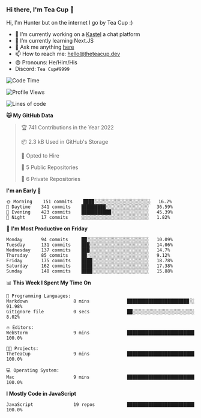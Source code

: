 ### Hi there, I'm Tea Cup 👋 

Hi, I'm Hunter but on the internet I go by Tea Cup :)

- 🔭 I’m currently working on a [Kastel](https://github.com/Kastelll) a chat platform
- 🌱 I’m currently learning Next.JS
- 💬 Ask me anything [here](https://github.com/TheTeaCup/TheTeaCup/issues)
- 📫 How to reach me: [hello@theteacup.dev](mailto:hello@theteacup.dev)
- 😄 Pronouns: He/Him/His
- Discord: `Tea Cup#9999`

<!--START_SECTION:waka-->
![Code Time](http://img.shields.io/badge/Code%20Time-203%20hrs%2040%20mins-blue)

![Profile Views](http://img.shields.io/badge/Profile%20Views-18-blue)

![Lines of code](https://img.shields.io/badge/From%20Hello%20World%20I%27ve%20Written-69%20Thousand%20lines%20of%20code-blue)

**🐱 My GitHub Data** 

> 🏆 741 Contributions in the Year 2022
 > 
> 📦 2.3 kB Used in GitHub's Storage 
 > 
> 💼 Opted to Hire
 > 
> 📜 5 Public Repositories 
 > 
> 🔑 6 Private Repositories  
 > 
**I'm an Early 🐤** 

```text
🌞 Morning    151 commits    ████░░░░░░░░░░░░░░░░░░░░░   16.2% 
🌆 Daytime    341 commits    █████████░░░░░░░░░░░░░░░░   36.59% 
🌃 Evening    423 commits    ███████████░░░░░░░░░░░░░░   45.39% 
🌙 Night      17 commits     ░░░░░░░░░░░░░░░░░░░░░░░░░   1.82%

```
📅 **I'm Most Productive on Friday** 

```text
Monday       94 commits     ██░░░░░░░░░░░░░░░░░░░░░░░   10.09% 
Tuesday      131 commits    ███░░░░░░░░░░░░░░░░░░░░░░   14.06% 
Wednesday    137 commits    ███░░░░░░░░░░░░░░░░░░░░░░   14.7% 
Thursday     85 commits     ██░░░░░░░░░░░░░░░░░░░░░░░   9.12% 
Friday       175 commits    ████░░░░░░░░░░░░░░░░░░░░░   18.78% 
Saturday     162 commits    ████░░░░░░░░░░░░░░░░░░░░░   17.38% 
Sunday       148 commits    ████░░░░░░░░░░░░░░░░░░░░░   15.88%

```


📊 **This Week I Spent My Time On** 

```text
💬 Programming Languages: 
Markdown                 8 mins              ███████████████████████░░   91.98% 
GitIgnore file           0 secs              ██░░░░░░░░░░░░░░░░░░░░░░░   8.02%

🔥 Editors: 
WebStorm                 9 mins              █████████████████████████   100.0%

🐱‍💻 Projects: 
TheTeaCup                9 mins              █████████████████████████   100.0%

💻 Operating System: 
Mac                      9 mins              █████████████████████████   100.0%

```

**I Mostly Code in JavaScript** 

```text
JavaScript               19 repos            █████████████████████████   100.0%

```



<!--END_SECTION:waka-->
